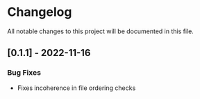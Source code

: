# Changelog

All notable changes to this project will be documented in this file.

## [0.1.1] - 2022-11-16

### Bug Fixes

- Fixes incoherence in file ordering checks

<!-- generated by git-cliff -->
